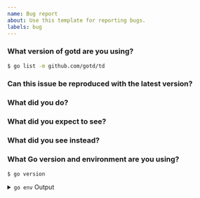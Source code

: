 ```yaml
---
name: Bug report
about: Use this template for reporting bugs.
labels: bug
---
```


<!-- Please answer these questions before submitting your issue. Thanks! -->

### What version of gotd are you using?

```bash
$ go list -m github.com/gotd/td
```

### Can this issue be reproduced with the latest version?

<!-- Yes/no -->

### What did you do?

<!--
Write the steps of reproducing the bug.

Simple, small and runnable pieces of code are recommended.
-->

### What did you expect to see?

<!-- The expected behavior -->

### What did you see instead?

<!-- The observed behavior -->

### What Go version and environment are you using?

```bash
$ go version
```

<details>
    <summary>
        <code>go env</code> Output
    </summary>
    <br />
    <pre>$ go env</pre>
</details>
